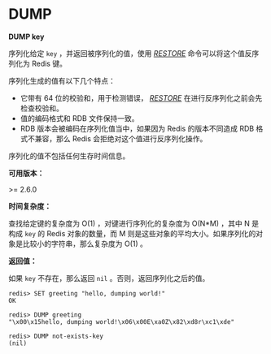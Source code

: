 
# DUMP

**DUMP key**

序列化给定 `key` ，并返回被序列化的值，使用 [_RESTORE_](restore.html) 命令可以将这个值反序列化为 Redis 键。

序列化生成的值有以下几个特点：

*   它带有 64 位的校验和，用于检测错误， [_RESTORE_](restore.html) 在进行反序列化之前会先检查校验和。
*   值的编码格式和 RDB 文件保持一致。
*   RDB 版本会被编码在序列化值当中，如果因为 Redis 的版本不同造成 RDB 格式不兼容，那么 Redis 会拒绝对这个值进行反序列化操作。

序列化的值不包括任何生存时间信息。

**可用版本：**

&gt;= 2.6.0

**时间复杂度：**

查找给定键的复杂度为 O(1) ，对键进行序列化的复杂度为 O(N*M) ，其中 N 是构成 `key` 的 Redis 对象的数量，而 M 则是这些对象的平均大小。如果序列化的对象是比较小的字符串，那么复杂度为 O(1) 。

**返回值：**

如果 `key` 不存在，那么返回 `nil` 。否则，返回序列化之后的值。

```
redis> SET greeting "hello, dumping world!"
OK

redis> DUMP greeting
"\x00\x15hello, dumping world!\x06\x00E\xa0Z\x82\xd8r\xc1\xde"

redis> DUMP not-exists-key
(nil)

```
